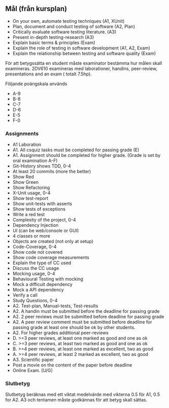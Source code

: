 
## Mål (från kursplan)

 * On your own, automate testing techniques (A1, XUnit)
 * Plan, document and conduct testing of software (A2, Plan)
 * Critically evaluate software testing literature. (A3)
 * Present in-depth testing-research (A3)
 * Explain basic terms & principles (Exam)
 * Explain the role of testing in software development (A1, A2, Exam)
 * Explain the relationship between testing and software quality (Exam)


För att betygssätta en student måste examinator bestämma hur målen skall examineras. 
2DV610 examineras med laborationer, handins, peer-review, presentations and an exam ( totalt 7.5hp). 

Följande poängskala används
 * A-9
 * B-8
 * C-7
 * D-6
 * E-5
 * F-0

### Assignments
* A1 Laboration
 * A1. All csquiz tasks must be completed for passing grade (E)
 * A1. Assignment should be completed for higher grade. (Grade is set by oral examination A-F)
  * Git-History shows TDD, 0-4
   * At least 20 commits (more the better)
   * Show Red
   * Show Green
   * Show Refactoring
  * X-Unit usage, 0-4
   * Show test-report
   * Show unit-tests with asserts
   * Show tests of exceptions
   * Write a red test
  * Complexity of the project, 0-4
   * Dependency Injection
   * UI (can be web/console or GUI)
   * 4 classes or more
   * Objects are created (not only at setup)
  * Code-Coverage, 0-4
   * Show code not covered
   * Show code coverage measurements
   * Explain the type of CC used
   * Discuss the CC usage
  * Mocking usage, 0-4
   * Behavioural Testing with mocking
   * Mock a difficult dependency
   * Mock a API dependency
   * Verify a call
  * Study Questions, 0-4
* A2. Test-plan, Manual-tests, Test-results
 * A2. A handin must be submitted before the deadline for passing grade
 * A2. 2 peer reviews must be submitted before deadline for passing grade
 * A2. A peer review comment must be submitted before deadline for passing grade at least one should be ok by other students.
 * A2. For higher grades additional peer-reviews
  * D. >=3 peer reviews, at least one marked as good and one as ok
  * C. >=3 peer reviews, at least two marked as good and one as ok
  * B. >=4 peer reviews, at least one marked as excellent, two as good
  * A. >=4 peer reviews, at least 2 marked as excellent, two as good
* A3. Scientific paper
 * Post a movie on the content of the paper before deadline
* Online Exam. [U/G]
  

### Slutbetyg
Slutbetyg beräknas med ett viktat medelvärde med vikterna 0.5 för A1, 0.5 for A2. 
A3 och tentamen måste godkännas för att betyg skall sättas.
